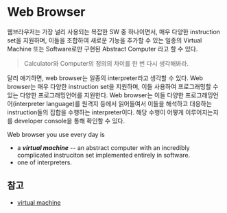 # Web Browser

웹브라우저는 가장 널리 사용되는 복잡한 SW 중 하나이면서, 매우 다양한 instruction set을 지원하며, 이들을 조합하여 새로운 기능을 추가할 수 있는 일종의 Virtual Machine 또는 Software로만 구현된 Abstract Computer 라고 할 수 있다.

> Calculator와 Computer의 정의의 차이를 한 번 다시 생각해봐라.

달리 애기하면, web browser는 일종의 interpreter라고 생각할 수 있다. Web browser는 매우 다양한 instruction set을 지원하며, 이들 사용하여 프로그래밍할 수 있는 다양한 프로그래밍언어를 지원한다. Web browser는 이들 다양한 프로그래밍언어(interpreter language)를 원격지 등에서 읽어들여서 이들을 해석하고 대응하는 instruction들의 집합을 수행하는 interpreter이다. 해당 수행이 어떻게 이루어지는지를 developer console을 통해 확인할 수 있다.

Web browser you use every day is

* a ***virtual machine*** -- an abstract computer with an incredibly complicated instruciton set implemented entirely in software.
* one of interpreters.

## 참고

* [virtual machine](CE/ch15/ce15_2_6_container.md#virtual-machine)